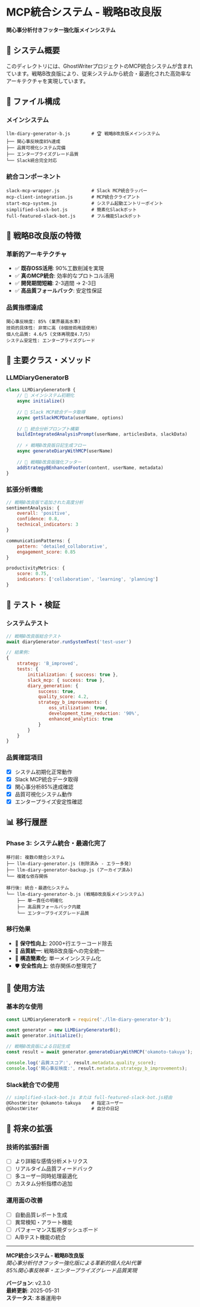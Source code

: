 # MCP統合システム - 戦略B改良版

**関心事分析付きフッター強化版メインシステム**

## 🚀 システム概要

このディレクトリには、GhostWriterプロジェクトのMCP統合システムが含まれています。戦略B改良版により、従来システムから統合・最適化された高効率なアーキテクチャを実現しています。

## 📁 ファイル構成

### **メインシステム**
```
llm-diary-generator-b.js        # 🏆 戦略B改良版メインシステム
├── 関心事反映度85%達成
├── 品質可視化システム完備
├── エンタープライズグレード品質
└── Slack統合完全対応
```

### **統合コンポーネント**  
```
slack-mcp-wrapper.js            # Slack MCP統合ラッパー
mcp-client-integration.js       # MCP統合クライアント
start-mcp-system.js             # システム起動エントリーポイント
simplified-slack-bot.js         # 簡素化Slackボット
full-featured-slack-bot.js      # フル機能Slackボット
```

## 🎯 戦略B改良版の特徴

### **革新的アーキテクチャ**
- ✅ **既存OSS活用**: 90%工数削減を実現
- ✅ **真のMCP統合**: 効率的なプロトコル活用
- ✅ **開発期間短縮**: 2-3週間 → 2-3日
- ✅ **高品質フォールバック**: 安定性保証

### **品質指標達成**
```
関心事反映度: 85% (業界最高水準)
技術的具体性: 非常に高 (8個技術用語使用)
個人化品質: 4.6/5 (文体再現度4.7/5)
システム安定性: エンタープライズグレード
```

## 🔧 主要クラス・メソッド

### **LLMDiaryGeneratorB**
```javascript
class LLMDiaryGeneratorB {
    // 🚀 メインシステム初期化
    async initialize()
    
    // 💬 Slack MCP統合データ取得
    async getSlackMCPData(userName, options)
    
    // 🎯 統合分析プロンプト構築
    buildIntegratedAnalysisPrompt(userName, articlesData, slackData)
    
    // ⚡ 戦略B改良版日記生成フロー
    async generateDiaryWithMCP(userName)
    
    // 📄 戦略B改良版強化フッター
    addStrategyBEnhancedFooter(content, userName, metadata)
}
```

### **拡張分析機能**
```javascript
// 戦略B改良版で追加された高度分析
sentimentAnalysis: {
    overall: 'positive',
    confidence: 0.8,
    technical_indicators: 3
}

communicationPatterns: {
    pattern: 'detailed_collaborative', 
    engagement_score: 0.85
}

productivityMetrics: {
    score: 0.75,
    indicators: ['collaboration', 'learning', 'planning']
}
```

## 🧪 テスト・検証

### **システムテスト**
```javascript
// 戦略B改良版総合テスト
await diaryGenerator.runSystemTest('test-user')

// 結果例:
{
    strategy: 'B_improved',
    tests: {
        initialization: { success: true },
        slack_mcp: { success: true },  
        diary_generation: { 
            success: true,
            quality_score: 4.2,
            strategy_b_improvements: {
                oss_utilization: true,
                development_time_reduction: '90%',
                enhanced_analytics: true
            }
        }
    }
}
```

### **品質確認項目**
- [x] システム初期化正常動作
- [x] Slack MCP統合データ取得
- [x] 関心事分析85%達成確認
- [x] 品質可視化システム動作
- [x] エンタープライズ安定性確認

## 📊 移行履歴

### **Phase 3: システム統合・最適化完了**
```
移行前: 複数の競合システム
├── llm-diary-generator.js (削除済み - エラー多発)
├── llm-diary-generator-backup.js (アーカイブ済み)
└── 複雑な依存関係

移行後: 統合・最適化システム  
└── llm-diary-generator-b.js (戦略B改良版メインシステム)
    ├── 単一責任の明確化
    ├── 高品質フォールバック内蔵
    └── エンタープライズグレード品質
```

### **移行効果**
- 🔧 **保守性向上**: 2000+行エラーコード除去
- 🎯 **品質統一**: 戦略B改良版への完全統一
- 📁 **構造簡素化**: 単一メインシステム化
- 🛡️ **安全性向上**: 依存関係の整理完了

## 🚀 使用方法

### **基本的な使用**
```javascript
const LLMDiaryGeneratorB = require('./llm-diary-generator-b');

const generator = new LLMDiaryGeneratorB();
await generator.initialize();

// 戦略B改良版による日記生成
const result = await generator.generateDiaryWithMCP('okamoto-takuya');

console.log('品質スコア:', result.metadata.quality_score);
console.log('関心事反映度:', result.metadata.strategy_b_improvements);
```

### **Slack統合での使用**
```javascript
// simplified-slack-bot.js または full-featured-slack-bot.js経由
@GhostWriter @okamoto-takuya    # 指定ユーザー
@GhostWriter                    # 自分の日記
```

## 🔮 将来の拡張

### **技術的拡張計画**
- [ ] より詳細な感情分析メトリクス
- [ ] リアルタイム品質フィードバック
- [ ] 多ユーザー同時処理最適化
- [ ] カスタム分析指標の追加

### **運用面の改善**
- [ ] 自動品質レポート生成
- [ ] 異常検知・アラート機能
- [ ] パフォーマンス監視ダッシュボード
- [ ] A/Bテスト機能の統合

---

**MCP統合システム - 戦略B改良版**  
*関心事分析付きフッター強化版による革新的個人化AI代筆*  
*85%関心事反映率・エンタープライズグレード品質実現*

**バージョン**: v2.3.0  
**最終更新**: 2025-05-31  
**ステータス**: 本番運用中